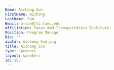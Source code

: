 ```yaml
---
Name: Aichong Sun
FirstName: Aichong
LastName: Sun
Email: a-sun@tti.tamu.edu
Affiliation: Texas A&M Transportation Institute
Position: Program Manager
Bio: ''
avatar: Aichong Sun.png
title: Aichong Sun
type: speakers
layout: speakers
id: 153
---
```


